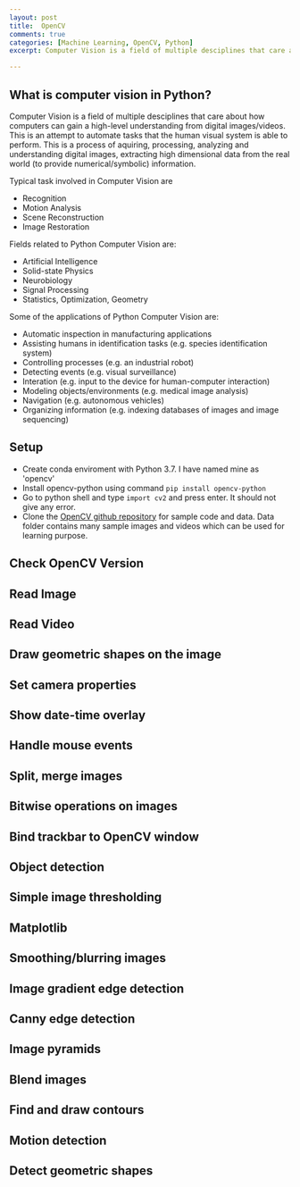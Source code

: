 ```yaml
---
layout: post
title:  OpenCV
comments: true
categories: [Machine Learning, OpenCV, Python]
excerpt: Computer Vision is a field of multiple desciplines that care about how computers can gain a high-level understanding from digital images/videos. This is an attempt to automate tasks that the human visual system is able to perform. This is a process of aquiring, processing, analyzing and understanding digital images, extracting high dimensional data from the real world (to provide numerical/symbolic) information.

---
```


## What is computer vision in Python?

Computer Vision is a field of multiple desciplines that care about how computers can gain a high-level understanding from digital images/videos.
This is an attempt to automate tasks that the human visual system is able to perform. This is a process of aquiring, processing, analyzing and understanding digital images, extracting high dimensional data from the real world (to provide numerical/symbolic) information.

Typical task involved in Computer Vision are

- Recognition
- Motion Analysis
- Scene Reconstruction
- Image Restoration

Fields related to Python Computer Vision are:

- Artificial Intelligence
- Solid-state Physics
- Neurobiology
- Signal Processing
- Statistics, Optimization, Geometry

Some of the applications of Python Computer Vision are:

- Automatic inspection in manufacturing applications
- Assisting humans in identification tasks (e.g. species identification system)
- Controlling processes (e.g. an industrial robot)
- Detecting events (e.g. visual surveillance)
- Interation (e.g. input to the device for human-computer interaction)
- Modeling objects/environments (e.g. medical image analysis)
- Navigation (e.g. autonomous vehicles)
- Organizing information (e.g. indexing databases of images and image sequencing)

## Setup

- Create conda enviroment with Python 3.7. I have named mine as 'opencv'
- Install opencv-python using command `pip install opencv-python`
- Go to python shell and type `import cv2` and press enter. It should not give any error.
- Clone the [OpenCV github repository](https://github.com/opencv/) for sample code and data. Data folder contains many sample images and videos which can be used for learning purpose.

## Check OpenCV Version

<script src="https://gist-it.appspot.com/https://github.com/prakashdale/prakashdale.github.io/raw/master/src/opencv/01_version.py?footer=0"></script>

## Read Image

<script src="https://gist-it.appspot.com/https://github.com/prakashdale/prakashdale.github.io/raw/master/src/opencv/02_read_images.py?footer=0"></script>

## Read Video

<script src="https://gist-it.appspot.com/https://github.com/prakashdale/prakashdale.github.io/raw/master/src/opencv/03_read_videos.py?footer=0"></script>

## Draw geometric shapes on the image

<script src="https://gist-it.appspot.com/https://github.com/prakashdale/prakashdale.github.io/raw/master/src/opencv/04_draw_geometric_shapes_on_image.py?footer=0"></script>

## Set camera properties

<script src="https://gist-it.appspot.com/https://github.com/prakashdale/prakashdale.github.io/raw/master/src/opencv/05_setting_camera_properties.py?footer=0"></script>

## Show date-time overlay

<script src="https://gist-it.appspot.com/https://github.com/prakashdale/prakashdale.github.io/raw/master/src/opencv/06_show_datetime_overlay.py?footer=0"></script>

## Handle mouse events

<script src="https://gist-it.appspot.com/https://github.com/prakashdale/prakashdale.github.io/raw/master/src/opencv/07_handle_mouseevnt.py?footer=0"></script>

<script src="https://gist-it.appspot.com/https://github.com/prakashdale/prakashdale.github.io/raw/master/src/opencv/08_handle_mouseevnt1.py?footer=0"></script>

## Split, merge images

<script src="https://gist-it.appspot.com/https://github.com/prakashdale/prakashdale.github.io/raw/master/src/opencv/09_split_merge.py?footer=0"></script>

## Bitwise operations on images

<script src="https://gist-it.appspot.com/https://github.com/prakashdale/prakashdale.github.io/raw/master/src/opencv/10_bitwise_operations_on_images.py?footer=0"></script>

## Bind trackbar to OpenCV window

<script src="https://gist-it.appspot.com/https://github.com/prakashdale/prakashdale.github.io/raw/master/src/opencv/11_bind_trackbar_to_opencv_window.py?footer=0"></script>

## Object detection

<script src="https://gist-it.appspot.com/https://github.com/prakashdale/prakashdale.github.io/raw/master/src/opencv/12_object_detection_object_tracking.py?footer=0"></script>

<script src="https://gist-it.appspot.com/https://github.com/prakashdale/prakashdale.github.io/raw/master/src/opencv/13_object_detection_object_tracking2.py?footer=0"></script>

## Simple image thresholding
<script src="https://gist-it.appspot.com/https://github.com/prakashdale/prakashdale.github.io/raw/master/src/opencv/14_simple_image_thresholding.py?footer=0"></script>

## Matplotlib

<script src="https://gist-it.appspot.com/https://github.com/prakashdale/prakashdale.github.io/raw/master/src/opencv/16_matplotlib_with_opencv.py?footer=0"></script>

## Smoothing/blurring images

<script src="https://gist-it.appspot.com/https://github.com/prakashdale/prakashdale.github.io/raw/master/src/opencv/17_smoothing-blurring-images.py?footer=0"></script>

## Image gradient edge detection

<script src="https://gist-it.appspot.com/https://github.com/prakashdale/prakashdale.github.io/raw/master/src/opencv/18_image_gradient_edge_detection.py?footer=0"></script>

## Canny edge detection

<script src="https://gist-it.appspot.com/https://github.com/prakashdale/prakashdale.github.io/raw/master/src/opencv/19_canny_edge_detection.py?footer=0"></script>

## Image pyramids

<script src="https://gist-it.appspot.com/https://github.com/prakashdale/prakashdale.github.io/raw/master/src/opencv/20_image_pyramids.py?footer=0"></script>

## Blend images

<script src="https://gist-it.appspot.com/https://github.com/prakashdale/prakashdale.github.io/raw/master/src/opencv/21_blend_images.py?footer=0"></script>

## Find and draw contours

<script src="https://gist-it.appspot.com/https://github.com/prakashdale/prakashdale.github.io/raw/master/src/opencv/22_find_and_draw_contours.py?footer=0"></script>

## Motion detection

<script src="https://gist-it.appspot.com/https://github.com/prakashdale/prakashdale.github.io/raw/master/src/opencv/23_motion_detection.py?footer=0"></script>

## Detect geometric shapes

<script src="https://gist-it.appspot.com/https://github.com/prakashdale/prakashdale.github.io/raw/master/src/opencv/24_detect_geometric_shapes.py?footer=0"></script>



